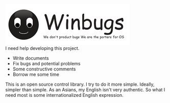 ![logo](/logo.bmp)  
I need help developing this project.
- Write documents
- Fix bugs and potential problems
- Some constructive comments
- Borrow me some time

This is an open source control library.
I try to do it more simple. Ideally,
simpler than simple.
As an Asians, my English isn't very authentic.
So what I need most is some internationalized English expression.
